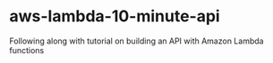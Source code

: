 # aws-lambda-10-minute-api
Following along with tutorial on building an API with Amazon Lambda functions
